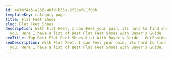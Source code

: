 ```yaml
---
id: 443bf4a5-e266-40fd-b35a-2f29afc1f0bb
templateKey: category-page
title: Flat Feet Shoes
slug: Flat Feet Shoes
description: With Flat Feet, I can Feel your pain, its hard to find shoes for
  you, Here I have a list of Best Flat Feet Shoes with Buyer's Guide.
seoTitle: Top Best Flat Feet Shoes List With Buyer's Guide - GetFootWears
seoDescription: With Flat Feet, I can Feel your pain, its hard to find shoes for
  you, Here I have a list of Best Flat Feet Shoes with Buyer's Guide.
---
```

